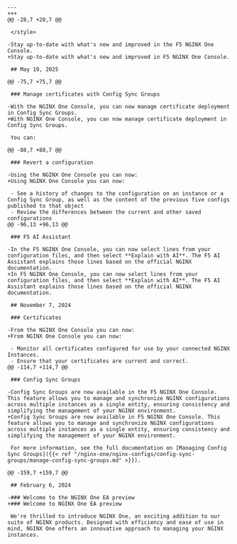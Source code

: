     --- 
    +++ 
    @@ -28,7 +28,7 @@
     
     </style>
     
    -Stay up-to-date with what's new and improved in the F5 NGINX One Console.
    +Stay up-to-date with what's new and improved in F5 NGINX One Console.
     
     ## May 19, 2025
     
    @@ -75,7 +75,7 @@
     
     ### Manage certificates with Config Sync Groups
     
    -With the NGINX One Console, you can now manage certificate deployment in Config Sync Groups.
    +With NGINX One Console, you can now manage certificate deployment in Config Sync Groups.
     
     You can:
     
    @@ -88,7 +88,7 @@
     
     ### Revert a configuration
     
    -Using the NGINX One Console you can now:
    +Using NGINX One Console you can now:
     
     - See a history of changes to the configuration on an instance or a Config Sync Group, as well as the content of the previous five configs published to that object
     - Review the differences between the current and other saved configurations
    @@ -96,13 +96,13 @@
     
     ### F5 AI Assistant
     
    -In the F5 NGINX One Console, you can now select lines from your configuration files, and then select **Explain with AI**. The F5 AI Assistant explains those lines based on the official NGINX documentation.
    +In F5 NGINX One Console, you can now select lines from your configuration files, and then select **Explain with AI**. The F5 AI Assistant explains those lines based on the official NGINX documentation.
     
     ## November 7, 2024
     
     ### Certificates
     
    -From the NGINX One Console you can now:
    +From NGINX One Console you can now:
     
     - Monitor all certificates configured for use by your connected NGINX Instances.
     - Ensure that your certificates are current and correct.
    @@ -114,7 +114,7 @@
     
     ### Config Sync Groups
     
    -Config Sync Groups are now available in the F5 NGINX One Console. This feature allows you to manage and synchronize NGINX configurations across multiple instances as a single entity, ensuring consistency and simplifying the management of your NGINX environment.
    +Config Sync Groups are now available in F5 NGINX One Console. This feature allows you to manage and synchronize NGINX configurations across multiple instances as a single entity, ensuring consistency and simplifying the management of your NGINX environment.
     
     For more information, see the full documentation on [Managing Config Sync Groups]({{< ref "/nginx-one/nginx-configs/config-sync-groups/manage-config-sync-groups.md" >}}).
     
    @@ -159,7 +159,7 @@
     
     ## February 6, 2024
     
    -### Welcome to the NGINX One EA preview
    +### Welcome to NGINX One EA preview
     
     We're thrilled to introduce NGINX One, an exciting addition to our suite of NGINX products. Designed with efficiency and ease of use in mind, NGINX One offers an innovative approach to managing your NGINX instances.
     